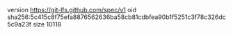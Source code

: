version https://git-lfs.github.com/spec/v1
oid sha256:5c415c8f75efa8876562636ba58cb81cdbfea90b1f5251c3f78c326dc5c9a23f
size 10118
